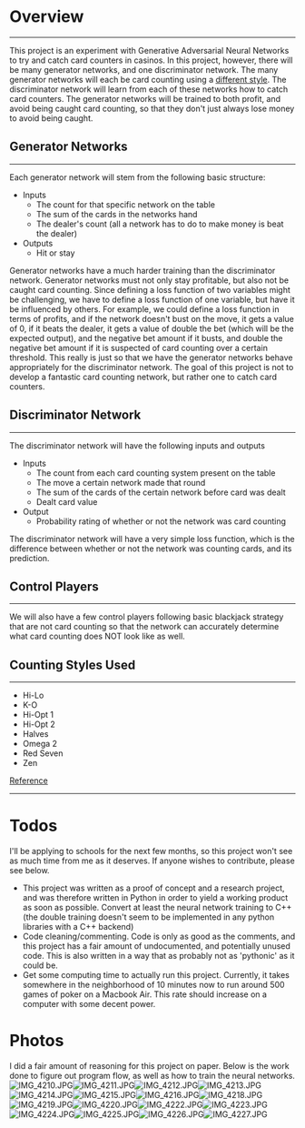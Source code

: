 # Overview
____
This project is an experiment with Generative Adversarial Neural Networks to try and catch card counters in casinos. In this project, however, there will be many generator networks, and one discriminator network. The many generator networks will each be card counting using a [different style](#counting-styles-used). The discriminator network will learn from each of these networks how to catch card counters. The generator networks will be trained to both profit, and avoid being caught card counting, so that they don't just always lose money to avoid being caught.

## Generator Networks
____
Each generator network will stem from the following basic structure:

- Inputs
  - The count for that specific network on the table
  - The sum of the cards in the networks hand
  - The dealer's count (all a network has to do to make money is beat the dealer)
- Outputs
  - Hit or stay

Generator networks have a much harder training than the discriminator network. Generator networks must not only stay profitable, but also not be caught card counting. Since defining a loss function of two variables might be challenging, we have to define a loss function of one variable, but have it be influenced by others. For example, we could define a loss function in terms of profits, and if the network doesn't bust on the move, it gets a value of 0, if it beats the dealer, it gets a value of double the bet (which will be the expected output), and the negative bet amount if it busts, and double the negative bet amount if it is suspected of card counting over a certain threshold. This really is just so that we have the generator networks behave appropriately for the discriminator network. The goal of this project is not to  develop a fantastic card counting network, but rather one to catch card counters. 

## Discriminator Network
____
The discriminator network will have the following inputs and outputs

- Inputs
  - The count from each card counting system present on the table
  - The move a certain network made that round
  - The sum of the cards of the certain network before card was dealt
  - Dealt card value
- Output
  - Probability rating of whether or not the network was card counting

The discriminator network will have a very simple loss function, which is the difference between whether or not the network was counting cards, and its prediction. 

## Control Players
____
We will also have a few control players following basic blackjack strategy that are not card counting so that the network can accurately determine what card counting does NOT look like as well. 
## Counting Styles Used
____
- Hi-Lo
- K-O
- Hi-Opt 1
- Hi-Opt 2
- Halves
- Omega 2
- Red Seven
- Zen

[Reference](https://www.blackjackapprenticeship.com/resources/card-counting-systems/)
____


# Todos
I'll be applying to schools for the next few months, so this project won't see as much time from me as it deserves. If anyone wishes to contribute, please see below.
- This project was written as a proof of concept and a research project, and was therefore written in Python in order to yield a working product as soon as possible. Convert at least the neural network training to C++ (the double training doesn't seem to be implemented in any python libraries with a C++ backend)
- Code cleaning/commenting. Code is only as good as the comments, and this project has a fair amount of undocumented, and potentially unused code. This is also written in a way that as probably not as 'pythonic' as it could be. 
- Get some computing time to actually run this project. Currently, it takes somewhere in the neighborhood of 10 minutes now to run around 500 games of poker on a Macbook Air. This rate should increase on a computer with some decent power. 

# Photos
I did a fair amount of reasoning for this project on paper. Below is the work done to figure out program flow, as well as how to train the neural networks. 
![IMG_4210.JPG](photos/IMG_4210.JPG)![IMG_4211.JPG](photos/IMG_4211.JPG)![IMG_4212.JPG](photos/IMG_4212.JPG)![IMG_4213.JPG](photos/IMG_4213.JPG)![IMG_4214.JPG](photos/IMG_4214.JPG)![IMG_4215.JPG](photos/IMG_4215.JPG)![IMG_4216.JPG](photos/IMG_4216.JPG)![IMG_4218.JPG](photos/IMG_4218.JPG)![IMG_4219.JPG](photos/IMG_4219.JPG)![IMG_4220.JPG](photos/IMG_4220.JPG)![IMG_4222.JPG](photos/IMG_4222.JPG)![IMG_4223.JPG](photos/IMG_4223.JPG)![IMG_4224.JPG](photos/IMG_4224.JPG)![IMG_4225.JPG](photos/IMG_4225.JPG)![IMG_4226.JPG](photos/IMG_4226.JPG)![IMG_4227.JPG](photos/IMG_4227.JPG)
